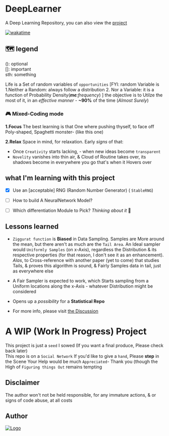 # DeepLearner
A Deep Learning Repository, you can also view the [project](https://github.com/users/adamwillisXanax/projects/1/views/1)

[![wakatime](https://wakatime.com/badge/github/adamwillisXanax/DeepLearner.svg)](https://wakatime.com/badge/github/adamwillisXanax/DeepLearner)

## 🗺 legend
(): optional
<br />
[]: important
<br />
sth: something 
 

Life is a Set of random variables of `opportunities` 
[FYI: random Variable is 
1.Neither a Random: always follow a distribution
2. Nor a Variable: it is a function of Probability Density(_**me**:frequency_) 
]
the objective is to Utilze the most of it, in an _effective manner_ - __~90%__ of the time (_Almost Surely_) 

### 🎮 Mixed-Coding mode
**1.Focus**
The best learning is that One where pushing thyself, to face off Poly-shaped, Spaghetti monster- (like this one) 

**2.Relax**
Space in mind, for relaxation.
Early _signs_ of that: 
- Once `Creativity` starts lacking, - when new ideas become `transparent` 
- `Novelity` vanishes into thin air, & Cloud of Routine takes over, its shadows become in everywhere you go  that's when it Hovers over 

## what I'm learning with this project

- [x]  Use an [acceptable] RNG (Random Number Generator) ( `StableRNG`)

- [ ] How to build A NeuralNetwork Model?

- [ ] Which differentiation Module to Pick?
*Thinking about it* 🤔

## Lessons learned 

- `Ziggurat function` is **Biased** in Data Sampling. Samples are More around the mean, but there aren't as much are  the `Tail Area`. An Ideal sampler would `Uniformly Samples` (on x-Axis), regardless the Distribution & its respective properties  (for that reason, I don't see it as an enhancement). _Alas_, to Cross-reference with another paper (yet to come) that studies Tails, & proves this algorithm is sound, & Fairly Samples data in tail, just as everywhere else

- A Fair Sampler is expected to work, which Starts sampling from a Uniform locations along the x-Axis - whatever Distribution might be considered 

- Opens up a _possibility_ for a **Statistical Repo**
- For more info, please visit [the Discussion](https://github.com/adamwillisXanax/DeepLearner/discussions/12)

# A WIP (Work In Progress) Project
This project is just a `seed` I sowed
(If you want a final produce, Please check back later)
<br/>
This repo is on a  `Social Network`
If you'd like to  give a `hand`,
Please **step** in the Scene
Your Help would be much `Appreciated`-  Thank you
(though the High of `Figuring things Out` remains tempting

## Disclaimer
The author won't not be held responsible, for any immature actions, & or signs of code abuse, at all costs

## Author

[![Logo](https://github.com/adamwillisXanax/adamwillisXanax/blob/main/Assets/logo.png)
](https://github.com/adamwillisXanax/adamwillisXanax)
